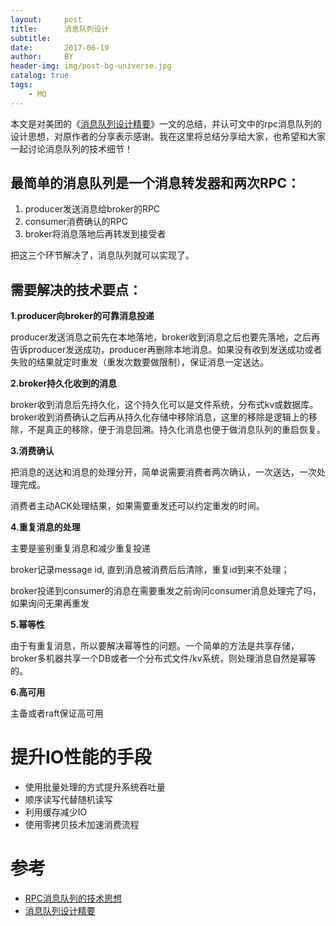 ```yaml
---
layout:     post
title:      消息队列设计
subtitle:   
date:       2017-06-19
author:     BY
header-img: img/post-bg-universe.jpg
catalog: true
tags:
    - MQ
---
```




本文是对美团的《[消息队列设计精要](https://tech.meituan.com/2016/07/01/mq-design.html)》一文的总结，并认可文中的rpc消息队列的设计思想，对原作者的分享表示感谢。我在这里将总结分享给大家，也希望和大家一起讨论消息队列的技术细节！

## 最简单的消息队列是一个消息转发器和两次RPC：
1. producer发送消息给broker的RPC
2. consumer消费确认的RPC
3. broker将消息落地后再转发到接受者

把这三个环节解决了，消息队列就可以实现了。

## 需要解决的技术要点：

**1.producer向broker的可靠消息投递**

producer发送消息之前先在本地落地，broker收到消息之后也要先落地，之后再告诉producer发送成功，producer再删除本地消息。如果没有收到发送成功或者失败的结果就定时重发（重发次数要做限制），保证消息一定送达。

**2.broker持久化收到的消息**

broker收到消息后先持久化，这个持久化可以是文件系统，分布式kv或数据库。broker收到消费确认之后再从持久化存储中移除消息，这里的移除是逻辑上的移除，不是真正的移除，便于消息回溯。持久化消息也便于做消息队列的重启恢复。

**3.消费确认**

把消息的送达和消息的处理分开，简单说需要消费者两次确认，一次送达，一次处理完成。

消费者主动ACK处理结果，如果需要重发还可以约定重发的时间。

**4.重复消息的处理**

主要是鉴别重复消息和减少重复投递

broker记录message id, 直到消息被消费后后清除，重复id到来不处理；

broker投递到consumer的消息在需要重发之前询问consumer消息处理完了吗，如果询问无果再重发

**5.幂等性**

由于有重复消息，所以要解决幂等性的问题。一个简单的方法是共享存储，broker多机器共享一个DB或者一个分布式文件/kv系统，则处理消息自然是幂等的。

**6.高可用**

主备或者raft保证高可用


# 提升IO性能的手段
- 使用批量处理的方式提升系统吞吐量
- 顺序读写代替随机读写
- 利用缓存减少IO
- 使用零拷贝技术加速消费流程

# 参考

- [RPC消息队列的技术思想 ](http://purecpp.org/detail?id=2155)
- [消息队列设计精要](https://tech.meituan.com/2016/07/01/mq-design.html)

